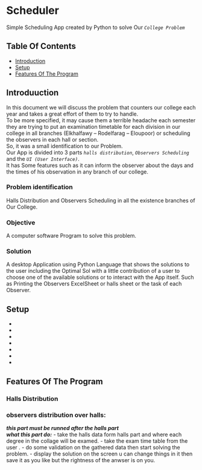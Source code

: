 # Scheduler
Simple Scheduling App created by Python to solve Our *`College Problem`*
## Table Of Contents
* [Introduction](#introduction)
* [Setup](#setup)
* [Features Of The Program](#features-of-the-program)
## Introduuction
In this document we will discuss the problem that counters our college each year and takes a great effort of them to try to handle.<br />
To be more specified, it may cause them a terrible headache each semester they are trying to put an examination timetable for each division in our college in all branches (Elkhalfawy – Rodelfarag – Eloupoor) or scheduling the observers in each hall or section.<br />
So, it was a small identification to our Problem.<br /> 
Our App is divided into 3 parts *`halls distribution`*, *`Observers Scheduling`* and the *`UI (User Interface)`*.<br />
It has Some features such as it can inform the observer about the days and the times of his observation in any branch of our college.
### Problem identification
Halls Distribution and Observers Scheduling in all the existence branches of Our College.
### Objective
A computer software Program to solve this problem.
### Solution
A desktop Application using Python Language that shows the solutions to the user including the Optimal Sol with a little contribution of a user to choose one of the available solutions or to interact with the App itself. Such as Printing the Observers ExcelSheet or halls sheet or the task of each Observer.
## Setup
- 
-
-
-
-
-
-
## Features Of The Program
### Halls Distribution
### observers distribution over halls:
***this part must be runned after the halls part<br />
what this part do:***
    - take the halls data form halls part and where each degree in the collage will be examed.
    - take the exam time table from the user .
    - do some validation on the gathered data then start solving the problem.
    - display the solution on the screen u can change things in it then save it as you like but the rightness of the anwser is on you.



